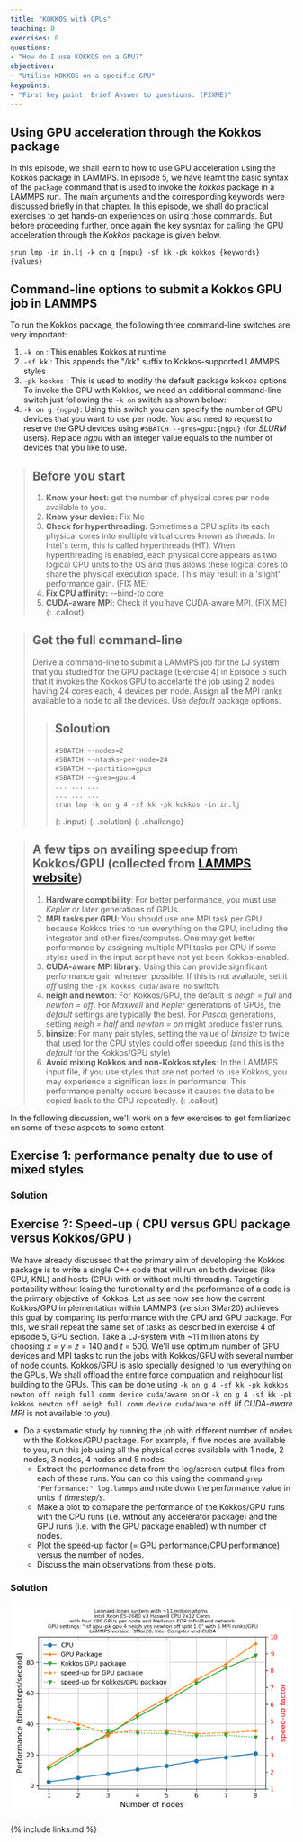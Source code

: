 ```yaml
---
title: "KOKKOS with GPUs"
teaching: 0
exercises: 0
questions:
- "How do I use KOKKOS on a GPU?"
objectives:
- "Utilise KOKKOS on a specific GPU"
keypoints:
- "First key point. Brief Answer to questions. (FIXME)"
---
```


## Using GPU acceleration through the Kokkos package

In this episode, we shall learn to how to use GPU acceleration using the Kokkos package in LAMMPS. In episode 5, we have learnt the basic syntax of the `package` command that is used to invoke the *kokkos* package in a LAMMPS run. The main arguments and the corresponding keywords were discussed briefly in that chapter. In this episode, we shall do practical exercises to get hands-on experiences on using those commands. But before proceeding further, once again the key sysntax for calling the GPU acceleration through the *Kokkos* package is given below. 

```
srun lmp -in in.lj -k on g {ngpu} -sf kk -pk kokkos {keywords} {values}
```

## Command-line options to submit a Kokkos GPU job in LAMMPS
To run the Kokkos package, the following three command-line switches are very important:
  1. ```-k on``` : This enables Kokkos at runtime
  2. ```-sf kk``` : This appends the "/kk" suffix to Kokkos-supported LAMMPS styles
  3. ```-pk kokkos``` : This is used to modify the default package kokkos options
  To invoke the GPU with Kokkos, we need an additional command-line switch just following the ```-k on``` switch as shown below:
  4. ```-k on g {ngpu}```: Using this switch you can specify the number of GPU devices that you want to use per node. You also need to request to reserve the GPU devices using `#SBATCH --gres=gpu:{ngpu}` (for *SLURM* users). Replace *ngpu* with an integer value equals to the number of devices that you like to use.
 

> ## Before you start
> 
> 1. **Know your host:** get the number of physical cores per node available to you. 
> 2. **Know your device:** Fix Me
> 3. **Check for hyperthreading:** Sometimes a CPU splits its each physical cores into multiple virtual cores known as threads. In Intel's term, this is called hyperthreads (HT). When hyperthreading is enabled, each physical core appears as two logical CPU units to the OS and thus allows these logical cores to share the physical execution space. This may result in a 'slight' performance gain.  (FIX ME)
> 3. **Fix CPU affinity:** --bind-to core
> 4. **CUDA-aware MPI**: Check if you have CUDA-aware MPI. (FIX ME)
{: .callout}

> ## Get the full command-line
>
> Derive a command-line to submit a LAMMPS job for the LJ system that you studied for the GPU package (Exercise 4) in Episode 5 such that it invokes the Kokkos GPU to accelarte the job using 2 nodes having 24 cores each, 4 devices per node. Assign all the MPI ranks available to a node to all the devices. Use  *default* package options.
> > ## Soloution
> > ~~~
> > #SBATCH --nodes=2
> > #SBATCH --ntasks-per-node=24
> > #SBATCH --partition=gpus
> > #SBATCH --gres=gpu:4
> > ... ... ...
> > ... ... ...
> > srun lmp -k on g 4 -sf kk -pk kokkos -in in.lj
> > ~~~
> > {: .input}
> {: .solution}
{: .challenge}

> ## A few tips on availing speedup from Kokkos/GPU (collected from [LAMMPS website](https://lammps.sandia.gov/doc/Speed_kokkos.html))
> 
> 1. **Hardware comptibility**: For better performance, you must use *Kepler* or later generations of GPUs.
> 2. **MPI tasks per GPU**: You should use one MPI task per GPU because Kokkos tries to run everything on the GPU, including the integrator and other fixes/computes. One may get better performance by assigning multiple MPI tasks per GPU if some styles used in the input script have not yet been Kokkos-enabled.
> 3. **CUDA-aware MPI library**: Using this can provide significant performance gain wherever possible. If this is not available, set it *off* using the `-pk kokkos cuda/aware no` switch.
> 4. **neigh and newton**: For Kokkos/GPU, the default is *neigh = full* and *newton = off*. For *Maxwell* and *Kepler* generations of GPUs, the *default* settings are typically the best. For *Pascal* generations, setting *neigh = half* and *newton = on* might produce faster runs.
> 5. **binsize**: For many pair styles, setting the value of *binsize* to twice that used for the CPU styles could offer speedup (and this is the *default* for the Kokkos/GPU style)
> 6. **Avoid mixing Kokkos and non-Kokkos styles**: In the LAMMPS input file, if you use styles that are not ported to use Kokkos, you may experience a significan loss in performance. This performance penalty occurs because it causes the data to be copied back to the CPU repeatedly. 
{: .callout}

In the following discussion, we'll work on a few exercises to get familiarized on some of these aspects to some extent.

## Exercise 1: performance penalty due to use of mixed styles

### Solution

## Exercise ?: Speed-up ( CPU versus GPU package versus Kokkos/GPU )
We have already discussed that the primary aim of developing the Kokkos package is to write a single C++ code that will run on both devices (like GPU, KNL) and hosts (CPU) with or without multi-threading. Targeting portability without losing the functionality and the performance of a code is the primary objective of Kokkos. 
Let us see now see how the current Kokkos/GPU implementation within LAMMPS (version 3Mar20) achieves this goal by comparing its performance with the CPU and GPU package. For this, we shall repeat the same set of tasks as described in exercise 4 of episode 5, GPU section. Take a LJ-system with ~11 million atons by choosing *x* = *y* = *z* = 140 and *t* = 500. We'll use optimum number of GPU devices and MPI tasks to run the jobs with Kokkos/GPU with several number of node counts. Kokkos/GPU is aslo specially designed to run everything on the GPUs. We shall offload the entire force compuation and neighbour list building to the GPUs. This can be done using `-k on g 4 -sf kk -pk kokkos newton off neigh full comm device cuda/aware on` or `-k on g 4 -sf kk -pk kokkos newton off neigh full comm device cuda/aware off` (if *CUDA-aware MPI* is not available to you).

* Do a systamatic study by running the job with different number of nodes with the Kokkos/GPU package. For example, if five nodes are available to you, run this job using all the physical cores available with 1 node, 2 nodes, 3 nodes, 4 nodes and 5 nodes. 
  * Extract the performance data from the log/screen output files from each of these runs. You can do this using the command `grep "Performance:" log.lammps` and note down the performance value in units if *timestep/s*. 
  * Make a plot to comapare the performance of the Kokkos/GPU runs with the CPU runs (i.e. without any accelerator package) and the GPU runs (i.e. with the GPU package enabled) with number of nodes. 
  * Plot the speed-up factor (= GPU performance/CPU performance) versus the number of nodes.
  * Discuss the main observations from these plots.

### Solution

![CPUvsGPUvsKKGPU](../fig/08/CPUvsGPUvsKKGPU.png)

{% include links.md %}

